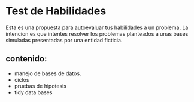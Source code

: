 # Test de Habilidades
Esta es una propuesta para autoevaluar tus habilidades a un problema, La intencion es que intentes resolver los problemas planteados a unas bases simuladas presentadas por una entidad ficticia.

## **contenido**:
- manejo de bases de datos.
- ciclos
- pruebas de hipotesis
- tidy data bases

